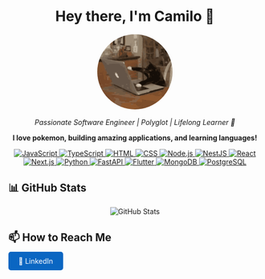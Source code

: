 <!-- markdownlint-disable MD033 -->
<h1 align="center">Hey there, I'm Camilo 👋</h1>

<p align="center">
  <img src="./assets/images/cat.gif" alt="Camilo" width="150" style="border-radius: 50%;" />
</p>

<p align="center">
  <em>Passionate Software Engineer | Polyglot | Lifelong Learner 🚀</em>
</p>

<p align="center">
  <strong>
    I love pokemon, building amazing applications, and learning languages!
  </strong>
</p>

<p align="center">
  <a href="https://www.javascript.com/" target="_blank">
    <img src="https://img.shields.io/badge/-JavaScript-F7DF1E?style=flat&logo=javascript&logoColor=ffffff"  alt="JavaScript" />
  </a>
  <a href="https://www.typescriptlang.org/" target="_blank">
    <img src="https://img.shields.io/badge/-TypeScript-3178C6?style=flat&logo=typescript&logoColor=ffffff" alt="TypeScript" />
  </a>
  <a href="https://developer.mozilla.org/en-US/docs/Web/HTML" target="_blank">
    <img src="https://img.shields.io/badge/-HTML-E34F26?style=flat&logo=html5&logoColor=ffffff" alt="HTML" />
  </a>
  <a href="https://developer.mozilla.org/en-US/docs/Web/CSS" target="_blank">
    <img src="https://img.shields.io/badge/-CSS-1572B6?style=flat&logo=css3&logoColor=ffffff" alt="CSS" />
  </a>
  <a href="https://nodejs.org/" target="_blank">
    <img src="https://img.shields.io/badge/-Node.js-339933?style=flat&logo=node.js&logoColor=ffffff" alt="Node.js" />
  </a>
  <a href="https://nestjs.com/" target="_blank">
    <img src="https://img.shields.io/badge/-NestJS-E0234E?style=flat&logo=nestjs&logoColor=ffffff" alt="NestJS" />
  </a>
  <a href="https://reactjs.org/" target="_blank">
    <img src="https://img.shields.io/badge/-React-61DAFB?style=flat&logo=react&logoColor=ffffff" alt="React" />
  </a>
  <a href="https://nextjs.org/" target="_blank">
    <img src="https://img.shields.io/badge/-Next.js-000000?style=flat&logo=next.js&logoColor=ffffff" alt="Next.js" />
  </a>
  <a href="https://www.python.org/" target="_blank">
    <img src="https://img.shields.io/badge/-Python-3776AB?style=flat&logo=python&logoColor=ffffff" alt="Python" />
  </a>
  <a href="https://fastapi.tiangolo.com/" target="_blank">
    <img src="https://img.shields.io/badge/-FastAPI-009688?style=flat&logo=fastapi&logoColor=ffffff" alt="FastAPI" />
  </a>
  <a href="https://flutter.dev/" target="_blank">
    <img src="https://img.shields.io/badge/-Flutter-02569B?style=flat&logo=flutter&logoColor=ffffff" alt="Flutter" />
  </a>
  <a href="https://www.mongodb.com/" target="_blank">
    <img src="https://img.shields.io/badge/-MongoDB-47A248?style=flat&logo=mongodb&logoColor=ffffff" alt="MongoDB" />
  </a>
  <a href="https://www.postgresql.org/" target="_blank">
    <img src="https://img.shields.io/badge/-PostgreSQL-336791?style=flat&logo=postgresql&logoColor=ffffff" alt="PostgreSQL" />
  </a>
</p>

## 📊 GitHub Stats

<p align="center">
  <img src="https://github-readme-stats.vercel.app/api?username=ocamilomontealegre&show_icons=true&hide_title=true&count_private=true&hide=prs&theme=radical" alt="GitHub Stats" />
</p>

## 📫 How to Reach Me

<p>
  <a href="https://linkedin.com/in/ocamilomontealegre" target="_blank" style="text-decoration: none; padding: 10px 20px; background-color: #0A66C2; color: white; border-radius: 5px;">💼 LinkedIn</a>
</p>
